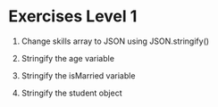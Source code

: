 # Exercises Level 1

1. Change skills array to JSON using JSON.stringify()

2. Stringify the age variable
3. Stringify the isMarried variable
4. Stringify the student object